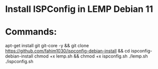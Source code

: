 # Install ISPConfig in LEMP Debian 11

# Commands:

apt-get install git git-core -y && git clone https://github.com/fahim1030/ispconfig-debian-install && cd ispconfig-debian-install
chmod +x lemp.sh && chmod +x ispconfig.sh
./lemp.sh
./ispconfig.sh
